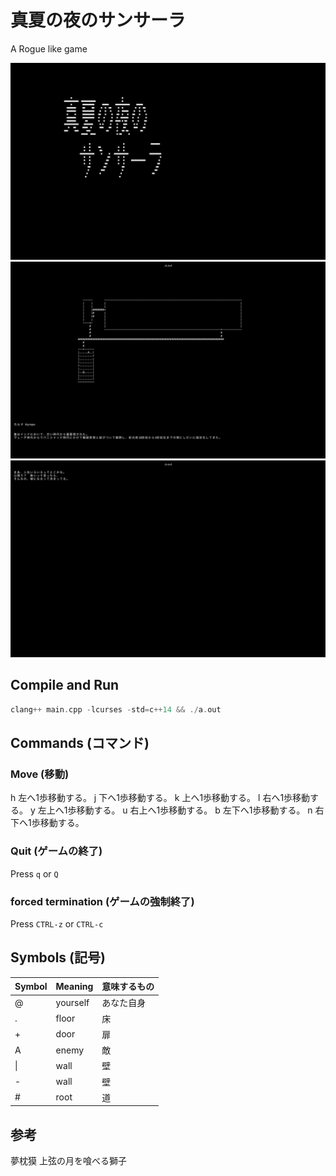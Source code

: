 # 真夏の夜のサンサーラ
A Rogue like game

![プレイ画面1](https://github.com/Cassin01/rogue/blob/images/00.png)
![プレイ画面2](https://github.com/Cassin01/rogue/blob/images/02.png)
![プレイ画面3](https://github.com/Cassin01/rogue/blob/images/03.png)


## Compile and Run

```c++
clang++ main.cpp -lcurses -std=c++14 && ./a.out
```

## Commands (コマンド)
### Move (移動)

h 	左へ1歩移動する。
j 	下へ1歩移動する。
k 	上へ1歩移動する。
l 	右へ1歩移動する。
y 	左上へ1歩移動する。
u 	右上へ1歩移動する。
b 	左下へ1歩移動する。
n 	右下へ1歩移動する。


### Quit (ゲームの終了)
Press ``q`` or ``Q``

### forced termination (ゲームの強制終了)
Press ``CTRL-z`` or ``CTRL-c``

## Symbols (記号)
| Symbol | Meaning  |意味するもの |
|--------|----------|-----------|
| @      | yourself |あなた自身  |
| .      | floor    |床   |      
| +      | door     |扉|
| A      | enemy    |敵|
| \|     | wall     |壁|
| -      | wall     |壁|
| #      | root     |道|

## 参考
夢枕獏 上弦の月を喰べる獅子
